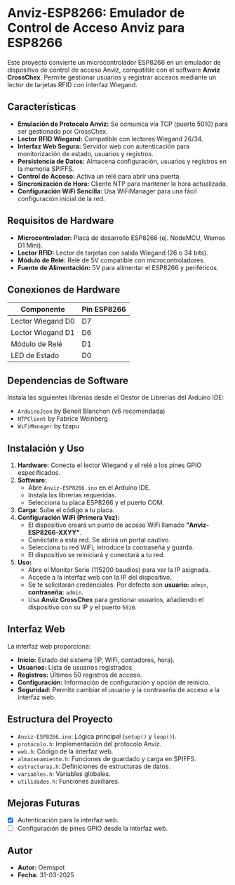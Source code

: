 # Anviz-ESP8266: Emulador de Control de Acceso Anviz para ESP8266

Este proyecto convierte un microcontrolador ESP8266 en un emulador de dispositivo de control de acceso Anviz, compatible con el software **Anviz CrossChex**. Permite gestionar usuarios y registrar accesos mediante un lector de tarjetas RFID con interfaz Wiegand.

## Características

-   **Emulación de Protocolo Anviz:** Se comunica vía TCP (puerto 5010) para ser gestionado por CrossChex.
-   **Lector RFID Wiegand:** Compatible con lectores Wiegand 26/34.
-   **Interfaz Web Segura:** Servidor web con autenticación para monitorización de estado, usuarios y registros.
-   **Persistencia de Datos:** Almacena configuración, usuarios y registros en la memoria SPIFFS.
-   **Control de Acceso:** Activa un relé para abrir una puerta.
-   **Sincronización de Hora:** Cliente NTP para mantener la hora actualizada.
-   **Configuración WiFi Sencilla:** Usa WiFiManager para una fácil configuración inicial de la red.

## Requisitos de Hardware

-   **Microcontrolador:** Placa de desarrollo ESP8266 (ej. NodeMCU, Wemos D1 Mini).
-   **Lector RFID:** Lector de tarjetas con salida Wiegand (26 o 34 bits).
-   **Módulo de Relé:** Relé de 5V compatible con microcontroladores.
-   **Fuente de Alimentación:** 5V para alimentar el ESP8266 y periféricos.

## Conexiones de Hardware

| Componente      | Pin ESP8266 |
| --------------- | ----------- |
| Lector Wiegand D0 | D7          |
| Lector Wiegand D1 | D6          |
| Módulo de Relé    | D1          |
| LED de Estado     | D0          |

## Dependencias de Software

Instala las siguientes librerías desde el Gestor de Librerías del Arduino IDE:

-   `ArduinoJson` by Benoit Blanchon (v6 recomendada)
-   `NTPClient` by Fabrice Weinberg
-   `WiFiManager` by tzapu

## Instalación y Uso

1.  **Hardware:** Conecta el lector Wiegand y el relé a los pines GPIO especificados.
2.  **Software:**
    *   Abre `Anviz-ESP8266.ino` en el Arduino IDE.
    *   Instala las librerías requeridas.
    *   Selecciona tu placa ESP8266 y el puerto COM.
3.  **Carga:** Sube el código a tu placa.
4.  **Configuración WiFi (Primera Vez):**
    *   El dispositivo creará un punto de acceso WiFi llamado **"Anviz-ESP8266-XXYY"**.
    *   Conéctate a esta red. Se abrirá un portal cautivo.
    *   Selecciona tu red WiFi, introduce la contraseña y guarda.
    *   El dispositivo se reiniciará y conectará a tu red.
5.  **Uso:**
    *   Abre el Monitor Serie (115200 baudios) para ver la IP asignada.
    *   Accede a la interfaz web con la IP del dispositivo.
    *   Se te solicitarán credenciales. Por defecto son **usuario:** `admin`, **contraseña:** `admin`.
    *   Usa **Anviz CrossChex** para gestionar usuarios, añadiendo el dispositivo con su IP y el puerto `5010`.

## Interfaz Web

La interfaz web proporciona:

-   **Inicio:** Estado del sistema (IP, WiFi, contadores, hora).
-   **Usuarios:** Lista de usuarios registrados.
-   **Registros:** Últimos 50 registros de acceso.
-   **Configuración:** Información de configuración y opción de reinicio.
-   **Seguridad:** Permite cambiar el usuario y la contraseña de acceso a la interfaz web.

## Estructura del Proyecto

-   `Anviz-ESP8266.ino`: Lógica principal (`setup()` y `loop()`).
-   `protocolo.h`: Implementación del protocolo Anviz.
-   `web.h`: Código de la interfaz web.
-   `almacenamiento.h`: Funciones de guardado y carga en SPIFFS.
-   `estructuras.h`: Definiciones de estructuras de datos.
-   `variables.h`: Variables globales.
-   `utilidades.h`: Funciones auxiliares.

## Mejoras Futuras

-   [x] Autenticación para la interfaz web.
-   [ ] Configuración de pines GPIO desde la interfaz web.

## Autor

-   **Autor:** Oemspot
-   **Fecha:** 31-03-2025